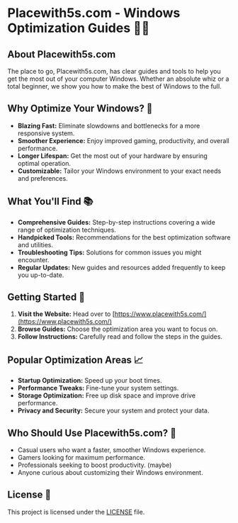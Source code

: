 # Placewith5s.com - Windows Optimization Guides 🔧🚀

## About Placewith5s.com 

The place to go, Placewith5s.com, has clear guides and tools to help you get the most out of your computer Windows. Whether an absolute whiz or a total beginner, we show you how to make the best of Windows to the full.

## Why Optimize Your Windows? 🎯
* **Blazing Fast:** Eliminate slowdowns and bottlenecks for a more responsive system.
* **Smoother Experience:** Enjoy improved gaming, productivity, and overall performance.
* **Longer Lifespan:** Get the most out of your hardware by ensuring optimal operation.
* **Customizable:** Tailor your Windows environment to your exact needs and preferences.

## What You'll Find 📚
* **Comprehensive Guides:** Step-by-step instructions covering a wide range of optimization techniques.
* **Handpicked Tools:** Recommendations for the best optimization software and utilities.
* **Troubleshooting Tips:** Solutions for common issues you might encounter.
* **Regular Updates:** New guides and resources added frequently to keep you up-to-date.

## Getting Started 🚀

1. **Visit the Website:** Head over to [https://www.placewith5s.com/](https://www.placewith5s.com/)
2. **Browse Guides:** Choose the optimization area you want to focus on.
3. **Follow Instructions:** Carefully read and follow the steps in the guides.

## Popular Optimization Areas 📈
* **Startup Optimization:** Speed up your boot times.
* **Performance Tweaks:** Fine-tune your system settings.
* **Storage Optimization:** Free up disk space and improve drive performance.
* **Privacy and Security:** Secure your system and protect your data.

## Who Should Use Placewith5s.com? 👥
* Casual users who want a faster, smoother Windows experience.
* Gamers looking for maximum performance.
* Professionals seeking to boost productivity. (maybe)
* Anyone curious about customizing their Windows environment.

## License 📄

This project is licensed under the [LICENSE](LICENSE) file.
